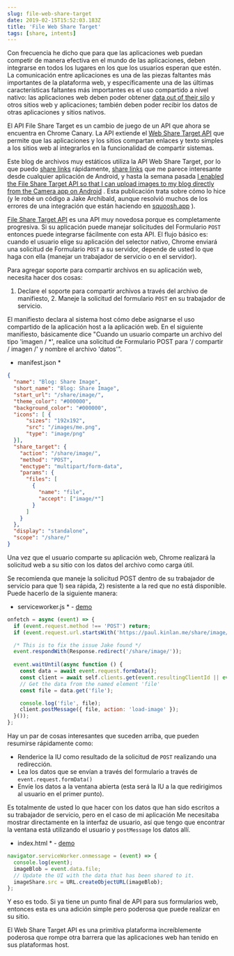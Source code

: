 ```yaml
---
slug: file-web-share-target
date: 2019-02-15T15:52:03.183Z
title: 'File Web Share Target'
tags: [share, intents]
---
```


Con frecuencia he dicho que para que las aplicaciones web puedan competir de manera efectiva en el mundo de las aplicaciones, deben integrarse en todos los lugares en los que los usuarios esperan que estén. La comunicación entre aplicaciones es una de las piezas faltantes más importantes de la plataforma web, y específicamente una de las últimas características faltantes más importantes es el uso compartido a nivel nativo: las aplicaciones web deben poder obtener [data out of their silo](/unintended-silos/) y otros sitios web y aplicaciones; también deben poder recibir los datos de otras aplicaciones y sitios nativos.

El API File Share Target es un cambio de juego de un API que ahora se encuentra en Chrome Canary. La API extiende el [Web Share Target API](https://github.com/WICG/web-share-target/blob/master/docs/explainer.md) que permite que las aplicaciones y los sitios compartan enlaces y texto simples a los sitios web al integrarlos en la funcionalidad de compartir sistemas.

Este blog de archivos muy estáticos utiliza la API Web Share Target, por lo que puedo [share links](/web-share-target-api/) rápidamente, [share links](/web-share-target-api/) que me parece interesante desde cualquier aplicación de Android, y hasta la semana pasada [I enabled the File Share Target API so that I can upload images to my blog directly from the Camera app on Android](/testing-file-share-target-from-camera/) . Esta publicación trata sobre cómo lo hice (y le robé un código a Jake Archibald, aunque resolvió muchos de los errores de una integración que están haciendo en [squoosh.app](https://squoosh.app/) ).

[File Share Target API](https://wicg.github.io/web-share-target/level-2/#example-3-manifest-webmanifest) es una API muy novedosa porque es completamente progresiva. Si su aplicación puede manejar solicitudes del Formulario `POST` entonces puede integrarse fácilmente con esta API. El flujo básico es: cuando el usuario elige su aplicación del selector nativo, Chrome enviará una solicitud de Formulario `POST` a su servidor, depende de usted lo que haga con ella (manejar un trabajador de servicio o en el servidor).

Para agregar soporte para compartir archivos en su aplicación web, necesita hacer dos cosas:

1. Declare el soporte para compartir archivos a través del archivo de manifiesto, 2. Maneje la solicitud del formulario `POST` en su trabajador de servicio.

El manifiesto declara al sistema host cómo debe asignarse el uso compartido de la aplicación host a la aplicación web. En el siguiente manifiesto, básicamente dice &quot;Cuando un usuario comparte un archivo del tipo &#39;imagen / *&#39;, realice una solicitud de Formulario POST para &#39;/ compartir / imagen /&#39; y nombre el archivo &#39;datos&#39;&quot;.

* manifest.json *
```JSON
{
  "name": "Blog: Share Image",
  "short_name": "Blog: Share Image",
  "start_url": "/share/image/",
  "theme_color": "#000000",
  "background_color": "#000000",
  "icons": [ {
      "sizes": "192x192",
      "src": "/images/me.png",
      "type": "image/png"
  }],
  "share_target": {
    "action": "/share/image/",
    "method": "POST",
    "enctype": "multipart/form-data",
    "params": {
      "files": [
        {
          "name": "file",
          "accept": ["image/*"]
        }
      ]
    }
  },
  "display": "standalone",
  "scope": "/share/"
}
```

Una vez que el usuario comparte su aplicación web, Chrome realizará la solicitud web a su sitio con los datos del archivo como carga útil.

Se recomienda que maneje la solicitud POST dentro de su trabajador de servicio para que 1) sea rápida, 2) resistente a la red que no está disponible. Puede hacerlo de la siguiente manera:

* serviceworker.js * - [demo](/share/image/sw.js)

```Javascript
onfetch = async (event) => {
  if (event.request.method !== 'POST') return;
  if (event.request.url.startsWith('https://paul.kinlan.me/share/image/') === false) return;

  /* This is to fix the issue Jake found */
  event.respondWith(Response.redirect('/share/image/'));
  
  event.waitUntil(async function () {
    const data = await event.request.formData();
    const client = await self.clients.get(event.resultingClientId || event.clientId);
    // Get the data from the named element 'file'
    const file = data.get('file');

    console.log('file', file);
    client.postMessage({ file, action: 'load-image' });
  }());
};
```

Hay un par de cosas interesantes que suceden arriba, que pueden resumirse rápidamente como:

* Renderice la IU como resultado de la solicitud de `POST` realizando una redirección.
* Lea los datos que se envían a través del formulario a través de `event.request.formData()`
* Envíe los datos a la ventana abierta (esta será la IU a la que redirigimos al usuario en el primer punto).

Es totalmente de usted lo que hacer con los datos que han sido escritos a su trabajador de servicio, pero en el caso de mi aplicación Me necesitaba mostrar directamente en la interfaz de usuario, así que tengo que encontrar la ventana está utilizando el usuario y `postMessage` los datos allí.

* index.html * - [demo](/share/image/index.html)

```Javascript
navigator.serviceWorker.onmessage = (event) => {
  console.log(event);
  imageBlob = event.data.file;
  // Update the UI with the data that has been shared to it.
  imageShare.src = URL.createObjectURL(imageBlob);
};
```

Y eso es todo. Si ya tiene un punto final de API para sus formularios web, entonces esta es una adición simple pero poderosa que puede realizar en su sitio.

El Web Share Target API es una primitiva plataforma increíblemente poderosa que rompe otra barrera que las aplicaciones web han tenido en sus plataformas host.